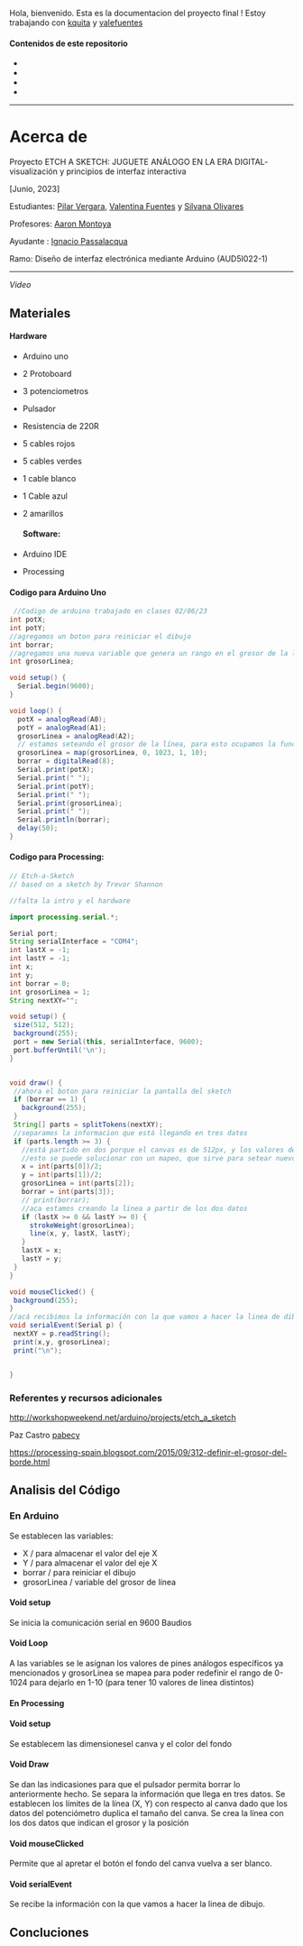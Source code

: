 
Hola, bienvenido. 
Esta es la documentacion del proyecto final !
Estoy trabajando con [kquita](https://github.com/kquita) y [valefuentes](https://github.com/valefuentes)

  #### Contenidos de este repositorio 

+
+
+
+
_____
# Acerca de 
Proyecto ETCH A SKETCH: JUGUETE ANÁLOGO EN LA ERA DIGITAL- visualización y principios de interfaz interactiva

[Junio, 2023]

Estudiantes: [Pilar Vergara](https://github.com/JustPili1), [Valentina Fuentes](https://github.com/valefuentes) y [Silvana Olivares](https://github.com/kquita)

Profesores: [Aaron Montoya](https://github.com/montoyamoraga)

Ayudante : [Ignacio Passalacqua](https://github.com/ipassala)

Ramo: Diseño de interfaz electrónica mediante Arduino (AUD5I022-1)
_____
*Video*

## Materiales 
#### Hardware
+ Arduino uno
+ 2 Protoboard
+ 3 potenciometros
+ Pulsador 
+ Resistencia de 220R
+ 5 cables rojos
+ 5 cables verdes
+ 1 cable blanco
+ 1 Cable azul
+ 2 amarillos

  #### Software: 
+ Arduino IDE
+ Processing

#### Codigo para Arduino Uno
```java
 //Codigo de arduino trabajado en clases 02/06/23
int potX;
int potY;
//agregamos un boton para reiniciar el dibujo
int borrar;
//agregamos una nueva variable que genera un rango en el grosor de la línea
int grosorLinea;

void setup() {
  Serial.begin(9600);
}

void loop() {
  potX = analogRead(A0);
  potY = analogRead(A1);
  grosorLinea = analogRead(A2);
  // estamos seteando el grosor de la línea, para esto ocupamos la función de MAP
  grosorLinea = map(grosorLinea, 0, 1023, 1, 10);
  borrar = digitalRead(8);
  Serial.print(potX);
  Serial.print(" ");
  Serial.print(potY);
  Serial.print(" ");
  Serial.print(grosorLinea);
  Serial.print(" ");
  Serial.println(borrar);
  delay(50);
}
```

#### Codigo para Processing: 
 ```java
 // Etch-a-Sketch
// based on a sketch by Trevor Shannon

//falta la intro y el hardware

import processing.serial.*;

Serial port;
String serialInterface = "COM4";
int lastX = -1;
int lastY = -1;
int x;
int y;
int borrar = 0;
int grosorLinea = 1;
String nextXY="";

void setup() {
  size(512, 512);
  background(255);
  port = new Serial(this, serialInterface, 9600);
  port.bufferUntil('\n');
}


void draw() {
  //ahora el boton para reiniciar la pantalla del sketch
  if (borrar == 1) {
    background(255);
  }
  String[] parts = splitTokens(nextXY);
  //separamos la informacion que está llegando en tres datos
  if (parts.length >= 3) {
    //está partido en dos porque el canvas es de 512px, y los valores del potenciometro son el doble (0 a 1024)
    //esto se puede solucionar con un mapeo, que sirve para setear nuevos rangos del potenciometro
    x = int(parts[0])/2;
    y = int(parts[1])/2;
    grosorLinea = int(parts[2]);
    borrar = int(parts[3]);
    // print(borrar);
    //aca estamos creando la linea a partir de los dos datos
    if (lastX >= 0 && lastY >= 0) {
      strokeWeight(grosorLinea);
      line(x, y, lastX, lastY);
    }
    lastX = x;
    lastY = y;
  }
}

void mouseClicked() {
  background(255);
}
//acá recibimos la información con la que vamos a hacer la linea de dibujo.
void serialEvent(Serial p) {
  nextXY = p.readString();
  print(x,y, grosorLinea);
  print("\n");
 
 
}

```
### Referentes y recursos adicionales 
http://workshopweekend.net/arduino/projects/etch_a_sketch

Paz Castro [pabecy](https://github.com/Pabecy/clase-09-proyecto-mitad-semestre)

https://processing-spain.blogspot.com/2015/09/312-definir-el-grosor-del-borde.html


## Analisis del Código 

###  En Arduino 
 Se establecen las variables:
 + X / para almacenar el valor del eje X
 + Y / para almacenar el valor del eje X
 + borrar / para reiniciar el dibujo
 + grosorLinea / variable del grosor de línea

####  Void setup 
Se inicia la comunicación serial en 9600 Baudios

####  Void Loop
A las variables se le asignan los valores de pines análogos específicos ya mencionados y grosorLinea se mapea para poder redefinir el rango de 0-1024 para dejarlo en 1-10 (para tener 10 valores de linea distintos)

####  En Processing
####  Void setup 
 Se establecem las dimensionesel canva y el color del fondo 
####  Void Draw
 Se dan las indicasiones para que el pulsador permita borrar lo anteriormente hecho.
 Se separa la información que llega en tres datos.
 Se establecen los límites de la línea (X, Y) con respecto al canva dado que los datos del potenciómetro duplica el tamaño del canva.
 Se crea la línea con los dos datos que indican el grosor y la posición
####  Void mouseClicked
 Permite que al apretar el botón el fondo del canva vuelva a ser blanco.
####  Void serialEvent
 Se recibe la información con la que vamos a hacer la linea de dibujo.

## Concluciones
